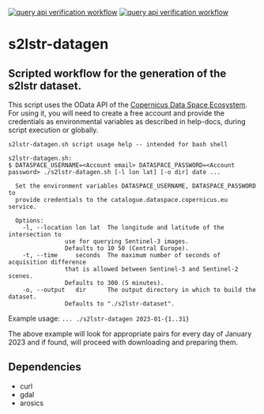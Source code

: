 [![query api verification workflow](https://github.com/JosephDoun/Sen2LSTR-Dataset-Generator/actions/workflows/test_workflows.yml/badge.svg?branch=main&event=schedule)](https://github.com/JosephDoun/Sen2LSTR-Dataset-Generator/actions/workflows/test_workflows.yml) [![query api verification workflow](https://github.com/JosephDoun/Sen2LSTR-Dataset-Generator/actions/workflows/test_workflows.yml/badge.svg?branch=main&event=push)](https://github.com/JosephDoun/Sen2LSTR-Dataset-Generator/actions/workflows/test_workflows.yml)

# s2lstr-datagen 
## Scripted workflow for the generation of the s2lstr dataset.

This script uses the OData API of the [Copernicus Data Space Ecosystem](https://dataspace.copernicus.eu).
For using it, you will need to create a free account and provide the credentials as environmental variables
as described in help-docs, during script execution or globally.


```shell
s2lstr-datagen.sh script usage help -- intended for bash shell
	
s2lstr-datagen.sh:
$ DATASPACE_USERNAME=<Account email> DATASPACE_PASSWORD=<Account password> ./s2lstr-datagen.sh [-l lon lat] [-o dir] date ...
  
  Set the environment variables DATASPACE_USERNAME, DATASPACE_PASSWORD to 
  provide credentials to the catalogue.dataspace.copernicus.eu service.

  Options:
	-l, --location lon lat	The longitude and latitude of the intersection to
				use for querying Sentinel-3 images.
				Defaults to 10 50 (Central Europe).
	-t, --time     seconds	The maximum number of seconds of acquisition difference
				that is allowed between Sentinel-3 and Sentinel-2 scenes.
				Defaults to 300 (5 minutes).
	-o, --output   dir      The output directory in which to build the dataset.
				Defaults to "./s2lstr-dataset".
```

Example usage:
`... ./s2lstr-datagen 2023-01-{1..31}`

The above example will look for appropriate pairs for every day of January 2023 and if found, will proceed with downloading and preparing them.


## Dependencies
- curl
- gdal
- arosics

